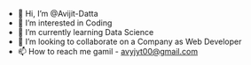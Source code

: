 - 👋 Hi, I’m @Avijit-Datta
- 👀 I’m interested in Coding
- 🌱 I’m currently learning Data Science
- 💞️ I’m looking to collaborate on a Company as Web Developer
- 📫 How to reach me gamil - avyjyt00@gmail.com
